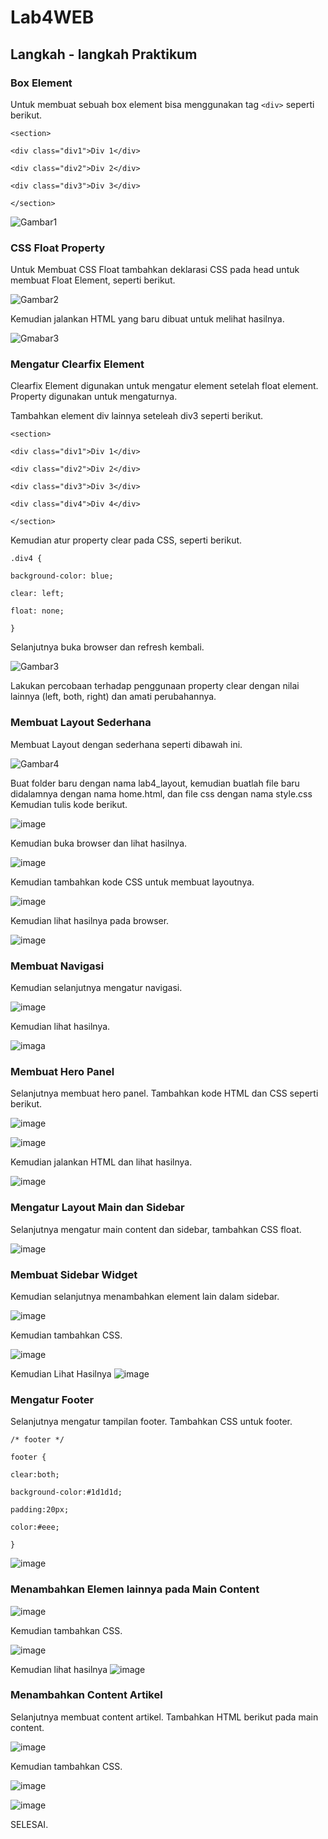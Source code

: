 # Lab4WEB
## Langkah - langkah Praktikum
### Box Element
Untuk membuat sebuah box element bisa menggunakan tag `<div>` seperti berikut.
<p></p>

`<section>` <p>
    `<div class="div1">Div 1</div>` <p>
    `<div class="div2">Div 2</div>` <p>
    `<div class="div3">Div 3</div>` <p>
`</section>`

![Gambar1](screenshoot/cssbox.png)
<p></p>

### CSS Float Property
Untuk Membuat CSS Float tambahkan deklarasi CSS pada head untuk membuat Float Element, seperti berikut.<p>

![Gambar2](screenshoot/CSSFloat.png)<p>
Kemudian jalankan HTML yang baru dibuat untuk melihat hasilnya.<p>
![Gmabar3](screenshoot/output0.png)

### Mengatur Clearfix Element
Clearfix Element digunakan untuk mengatur element setelah float element. Property digunakan untuk mengaturnya.<p>
Tambahkan element div lainnya seteleah div3 seperti berikut.<p>
`<section>` <p>
    `<div class="div1">Div 1</div>` <p>
    `<div class="div2">Div 2</div>` <p>
    `<div class="div3">Div 3</div>` <p>
    `<div class="div4">Div 4</div>` <p>
`</section>` <p>
Kemudian atur property clear pada CSS, seperti berikut.<p>
`.div4 {` <p>
`background-color: blue;` <p>
`clear: left;` <p>
`float: none;` <p>
`}` <p>
Selanjutnya buka browser dan refresh kembali. <p>
![Gambar3](screenshoot/output0.png)<p>
Lakukan percobaan terhadap penggunaan property clear dengan nilai lainnya (left, both, right) dan amati perubahannya.<p>
<p>

### Membuat Layout Sederhana
Membuat Layout dengan sederhana seperti dibawah ini.<p>
![Gambar4](screenshoot/output8.png)<p>
Buat folder baru dengan nama lab4_layout, kemudian buatlah file baru didalamnya dengan nama home.html, dan file css dengan nama style.css Kemudian tulis kode berikut.<p>
![image](/screenshoot/home1.png) <p>
Kemudian buka browser dan lihat hasilnya. <p>
![image](/screenshoot/output2.png) <p>
Kemudian tambahkan kode CSS untuk membuat layoutnya. <p>
![image](/screenshoot/css.png) <p>
Kemudian lihat hasilnya pada browser. <p>
![image](/screenshoot/output3.png)
### Membuat Navigasi
Kemudian selanjutnya mengatur navigasi. <p>
![image](/screenshoot/cssnavigasi.png) <p>
Kemudian lihat hasilnya. <p>
![imaga](/screenshoot/output4.png)
### Membuat Hero Panel
Selanjutnya membuat hero panel. Tambahkan kode HTML dan CSS seperti berikut. <p>
![image](/screenshoot/Heropanelhome.png) <p>
![image](/screenshoot/HeroPanel.png) <p>
Kemudian jalankan HTML dan lihat hasilnya.<p>
![image](/screenshoot/helloworld.png)
### Mengatur Layout Main dan Sidebar
Selanjutnya mengatur main content dan sidebar, tambahkan CSS float.<p>
![image](/screenshoot/MainSlidebar.png)
### Membuat Sidebar Widget
Kemudian selanjutnya menambahkan element lain dalam sidebar.<p>
![image](/screenshoot/homesildebar.png) <p>
Kemudian tambahkan CSS.<p>
![image](/screenshoot/widgetcss.png) <p>
Kemudian Lihat Hasilnya
![image](/screenshoot/output5.png)
### Mengatur Footer
Selanjutnya mengatur tampilan footer. Tambahkan CSS untuk footer.<p>
`/* footer */` <p>
`footer {` <p>
`clear:both;` <p>
`background-color:#1d1d1d;` <p>
`padding:20px;` <p>
`color:#eee;`<p>
`}` <p>
![image](/screenshoot/output6.png)
### Menambahkan Elemen lainnya pada Main Content
![image](/screenshoot/maincontent.png) <p>
Kemudian tambahkan CSS. <p>
![image](/screenshoot/box.png) <p>
Kemudian lihat hasilnya
![image](/screenshoot/output7.png)
### Menambahkan Content Artikel
Selanjutnya membuat content artikel. Tambahkan HTML berikut pada main content. <p>
![image](/screenshoot/artikel.png) <p>
Kemudian tambahkan CSS. <p>
![image](/screenshoot/artikelcss.png) <p>
![image](/screenshoot/output8.png)
<p>
<p>
SELESAI.




